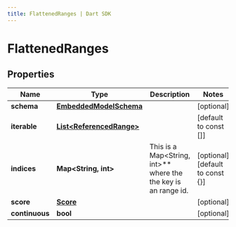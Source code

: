 ```yaml
---
title: FlattenedRanges | Dart SDK
---
```


# FlattenedRanges

## Properties
Name | Type | Description | Notes
------------ | ------------- | ------------- | -------------
**schema** | [**EmbeddedModelSchema**](EmbeddedModelSchema) |  | [optional] 
**iterable** | [**List\<ReferencedRange\>**](ReferencedRange) |  | [default to const []]
**indices** | **Map\<String, int\>** | This is a Map\<String, int\>** where the the key is an range id. | [optional] [default to const {}]
**score** | [**Score**](Score) |  | [optional] 
**continuous** | **bool** |  | [optional] 


